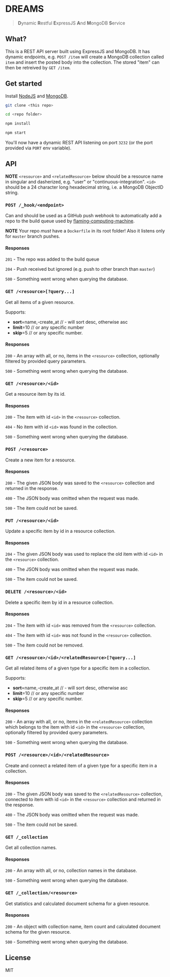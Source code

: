 DREAMS
=======

> **D**ynamic **R**estful **E**xpressJS **A**nd **M**ongoDB **S**ervice

## What?

This is a REST API server built using ExpressJS and MongoDB.
It has dynamic endpoints, e.g. `POST /item` will create a MongoDB collection called `item` and insert the posted body into the collection. The stored "item" can then be retreived by `GET /item`.

## Get started

Install [NodeJS](http://nodejs.org/download/) and [MongoDB](https://www.mongodb.org/downloads).


```bash
git clone <this repo>

cd <repo folder>

npm install

npm start
```

You'll now have a dynamic REST API listening on port `3232` (or the port provided via `PORT` env variable).

## API

**NOTE** `<resource>` and `<relatedResource>` below should be a resource name in singular and dasherized, e.g. "user" or "continuous-integration". `<id>` should be a 24 character long hexadecimal string, i.e. a MongoDB ObjectID string.

### `POST /_hook/<endpoint>`

Can and should be used as a GitHub push webhook to automatically add a repo to the build queue used by [flaming-computing-machine](https://github.com/Softhouse/flaming-computing-machine).

**NOTE** Your repo *must* have a `Dockerfile` in its root folder! Also it listens only for `master` branch pushes.

#### Responses

`201` - The repo was added to the build queue

`204` - Push received but ignored (e.g. push to other branch than `master`)

`500` - Something went wrong when querying the database.


### `GET /<resource>[?query...]`

Get all items of a given resource.

Supports:

- **sort**=name,-create_at // - will sort desc, otherwise asc
- **limit**=10 // or any specific number
- **skip**=5 // or any specific number.

#### Responses

`200` - An array with all, or no, items in the `<resource>` collection, optionally filtered by provided query parameters.

`500` - Something went wrong when querying the database.


### `GET /<resource>/<id>`

Get a resource item by its id.

#### Responses

`200` - The item with id `<id>` in the `<resource>` collection.

`404` - No item with id `<id>` was found in the collection.

`500` - Something went wrong when querying the database.


### `POST /<resource>`

Create a new item for a resource.

#### Responses

`200` - The given JSON body was saved to the `<resource>` collection and returned in the response.

`400` - The JSON body was omitted when the request was made.

`500` - The item could not be saved.


### `PUT /<resource>/<id>`

Update a specific item by id in a resource collection.

#### Responses

`204` - The given JSON body was used to replace the old item with id `<id>` in the `<resource>` collection.

`400` - The JSON body was omitted when the request was made.

`500` - The item could not be saved.


### `DELETE /<resource>/<id>`

Delete a specific item by id in a resource collection.

#### Responses

`204` - The item with id `<id>` was removed from the `<resource>` collection.

`404` - The item with id `<id>` was not found in the `<resource>` collection.

`500` - The item could not be removed.


### `GET /<resource>/<id>/<relatedResource>[?query...]`

Get all related items of a given type for a specific item in a collection.

Supports:

- **sort**=name,-create_at // - will sort desc, otherwise asc
- **limit**=10 // or any specific number
- **skip**=5 // or any specific number.

#### Responses

`200` - An array with all, or no, items in the `<relatedResource>` collection which belongs to the item with id `<id>` in the `<resource>` collection, optionally filtered by provided query parameters.

`500` - Something went wrong when querying the database.


### `POST /<resource>/<id>/<relatedResource>`

Create and connect a related item of a given type for a specific item in a collection.

#### Responses

`200` - The given JSON body was saved to the `<relatedResource>` collection, connected to item with id `<id>` in the `<resource>` collection and returned in the response.

`400` - The JSON body was omitted when the request was made.

`500` - The item could not be saved.


### `GET /_collection`

Get all collection names.

#### Responses

`200` - An array with all, or no, collection names in the database.

`500` - Something went wrong when querying the database.


### `GET /_collection/<resource>`

Get statistics and calculated document schema for a given resource.

#### Responses

`200` - An object with collection name, item count and calculated document schema for the given resource.

`500` - Something went wrong when querying the database.


## License

MIT
